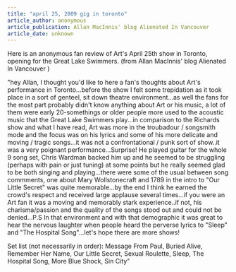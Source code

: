```yaml
---
title: "april 25, 2009 gig in toronto"
article_author: anonymous
article_publication: Allan MacInnis' blog Alienated In Vancouver
article_date: unknown
---
```

Here is an anonymous fan review of Art's April 25th show in Toronto, opening for the Great Lake Swimmers. (from Allan MacInnis' blog Alienated In Vancouver )

"hey Allan, I thought you'd like to here a fan's thoughts about Art's performance in Toronto...before the show I felt some trepidation as it took place in a sort of genteel, sit down theatre environment...as well the fans for the most part probably didn't know anything about Art or his music, a lot of them were early 20-somethings or older people more used to the acoustic music that the Great Lake Swimmers play...in comparison to the Richards show and what I have read, Art was more in the troubadour / songsmith mode and the focus was on his lyrics and some of his more delicate and moving / tragic songs...it was not a confrontational / punk sort of show..it was a very poignant performance...Surprise! He played guitar for the whole 9 song set, Chris Wardman backed him up and he seemed to be struggling (perhaps with pain or just tuning) at some points but he really seemed glad to be both singing and playing...there were some of the usual between song commments, one about Mary Wollstonecraft and 1789 in the intro to "Our Little Secret" was quite memorable...by the end I think he earned the crowd's respect and received large applause several times...if you were an Art fan it was a moving and memorably stark experience..if not, his charisma/passion and the quality of the songs stood out and could not be denied...P.S In that environment and with that demographic it was great to hear the nervous laughter when people heard the perverse lyrics to "Sleep" and "The Hospital Song"...let's hope there are more shows!

Set list (not necessarily in order): Message From Paul, Buried Alive, Remember Her Name, Our Little Secret, Sexual Roulette, Sleep, The Hospital Song, More Blue Shock, Sin City"

